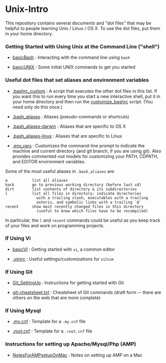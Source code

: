 Unix-Intro
==========

This repository contains several documents and "dot files" that may be
helpful to people learning Unix / Linux / OS X.  To use the dot files,
put them in your home directory.

### Getting Started with Using Unix at the Command Line ("shell")

- [basicBash](#basicBash) : Interacting with the command line using `bash`

- [basicUNIX](#basicUNIX) : Some initial UNIX commands to get you started

### Useful dot files that set aliases and environment variables

- [.bashrc_custom](#bashrc_custom) : A script that executes the
  other dot files in this list.  If you want this to run every time you
  start a new interactive shell, put it in your home directory and then
  run the [customize_bashrc](#customize_bashrc) script.  (You need only
  do this once.)  

- [.bash_aliases](#bash_aliases) : Aliases (pseudo-commands or shortcuts)

- [.bash_aliases-darwin](#bash_aliases-darwin) : Aliases that are
  specific to OS X

- [.bash_aliases-linux](#bash_aliases-linux) : Aliases that are
  specific to Linux

- [.env_vars](#env_vars) : Customizes the command-line prompt to
  indicate the machine and current directory (and git branch, if you are
  using git).  Also provides commented-out models for customizing your
  PATH, CDPATH, and EDITOR environment variables.


Some of the most useful aliases in `.bash_aliases` are:

    a           list all aliases 
    back        go to previous working directory (before last cd)
    dirt        list contents of directory & its subdirectories
    l           list all files in directory; indicate directories
                  with a trailing slash, executables with a trailing
                  asteris, and symbolic links with a trailing `@`
    recent      show most recently changed files in this directory
                  (useful to know which files have to be recompiled)

In particular, the <code>l</code> and <code>recent</code> commands could
be useful as you
keep track of your files and work on programming projects.


### If Using Vi

- [basicVI](#basicVI) : Getting started with `vi`, a common editor

- [.vimrc](#vimrc) : Useful settings/customizations for `vi`/`vim`

### If Using Git

- [Git_SettingUp](#Git_SettingUp) : Instructions for getting started
  with Git

- [git-cheatsheet.txt](#git-cheatsheet) : Cheatsheet of Git commands
  (draft form -- there are others on the web that are more complete)

### If Using Mysql

- [.my.cnf](#my.cnf) : Template for a `.my.cnf` file

- [.root.cnf](#root.cnf) : Template for a `.root.cnf` file

### Instructions for setting up Apache/Mysql/Php (AMP)

- [NotesForAMPsetupOnMac](#NotesForAMPsetupOnMac) : Notes on setting up
  AMP on a Mac

[bashrc_custom]: .bashrc_custom
[bash_aliases]: .bash_aliases
[bash_aliases-darwin]: .bash_aliases-darwin
[bash_aliases-linux]: .bash_aliases-linux
[env_vars]: .env_vars
[vimrc]: .vimrc
[basicBash]: basicBash.md
[basicUNIX]: basicUNIX.html
[customize_bashrc]: customize_bashrc
[basicVI]: basicVI.html
[git-cheatsheet]: .git-cheatsheet.txt
[Git_SettingUp]: Git_SettingUp
[my.cnf]: .my.cnf
[root.cnf]: .root.cnf
[NotesForAMPsetupOnMac]: NotesForAMPsetupOnMac

